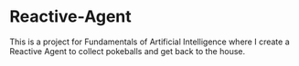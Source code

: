 # Reactive-Agent
 This is a project for Fundamentals of Artificial Intelligence where I create a Reactive Agent to collect pokeballs and get back to the house.
